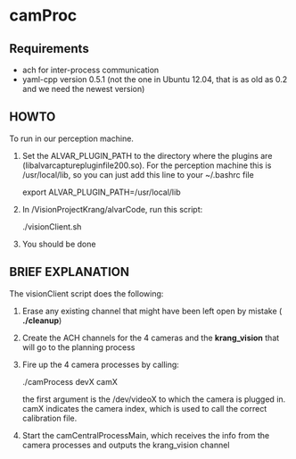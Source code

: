 camProc
=========

Requirements
-------------

* ach for inter-process communication
* yaml-cpp version 0.5.1 (not the one in Ubuntu 12.04, that is as old as 0.2 and we need the newest version)

HOWTO
------

To run in our perception machine.

1. Set the ALVAR_PLUGIN_PATH to the directory where the plugins are (libalvarcapturepluginfile200.so). 
   For the perception machine this is /usr/local/lib, so you can just add this line to your ~/.bashrc file
   
   export ALVAR_PLUGIN_PATH=/usr/local/lib

2. In /VisionProjectKrang/alvarCode, run this script:
   
   ./visionClient.sh

3. You should be done

BRIEF EXPLANATION
------------------

The visionClient script does the following:

1. Erase any existing channel that might have been left open by mistake ( **./cleanup**)
2. Create the ACH channels for the 4 cameras and the **krang_vision** that will go to the planning process
3. Fire up the 4 camera processes by calling:

   ./camProcess devX camX

   the first argument is the /dev/videoX to which the camera is plugged in. camX indicates the camera index,
   which is used to call the correct calibration file.
4. Start the camCentralProcessMain, which receives the info from the camera processes and outputs the krang_vision channel
